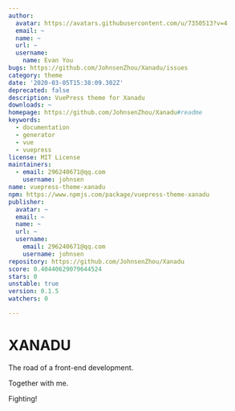 ```yaml
---
author:
  avatar: https://avatars.githubusercontent.com/u/7350513?v=4
  email: ~
  name: ~
  url: ~
  username:
    name: Evan You
bugs: https://github.com/JohnsenZhou/Xanadu/issues
category: theme
date: '2020-03-05T15:38:09.302Z'
deprecated: false
description: VuePress theme for Xanadu
downloads: ~
homepage: https://github.com/JohnsenZhou/Xanadu#readme
keywords:
  - documentation
  - generator
  - vue
  - vuepress
license: MIT License
maintainers:
  - email: 296240671@qq.com
    username: johnsen
name: vuepress-theme-xanadu
npm: https://www.npmjs.com/package/vuepress-theme-xanadu
publisher:
  avatar: ~
  email: ~
  name: ~
  url: ~
  username:
    email: 296240671@qq.com
    username: johnsen
repository: https://github.com/JohnsenZhou/Xanadu
score: 0.40440629079644524
stars: 0
unstable: true
version: 0.1.5
watchers: 0

---
```


# XANADU

The road of a front-end development.

Together with me.

Fighting!
